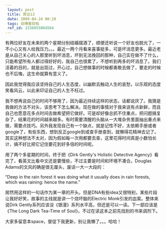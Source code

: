 ```yaml
---
 layout: post
 title: 周记13
 date: 2009-04-24 00:20
 tags: 旧博客存档
 ref_id: 1536955004564
---
```

有两位好友在未来的两个星期分别结婚摆酒了，顺便还听说一个好友也脱光了，一不小心又有人给我压力。。。最近一两个月看来喜事挺多，可是坏消息更多。最近老是从自己关心的人那里听到坏消息，坏到无法挽回的那种，自己实在做不了什么，只能希望所有人都过得好好的，我自己也很累了，不想听到再多的坏消息了。我们活着的目的，就是出现过，开心过，自己想做事的时候都勇敢去做了，要走的时候也不后悔，这生命就算有意义了。

因此我觉得我应该坚持自己的人生态度，以幽默去触动人生的哀愁，以乐观的态度笑看风云，以此来印证自己的人生不枉过。

我不想再说自己的时间不够用了，因为最近持续这样的状态，话都说厌了。我猜是我做的方法不对头，该思考下怎么解决。现在做的事情对于我来说有点新鲜，而且自己也愿意花多点时间去做希望把它做好。可是却好像总抓不住重点，把问题搞复杂了，结果花的时间越来越多。有时需要清醒的头脑从一大堆杂务里面抽出重点来做，需要点技巧。另外我发现自己有一个缺点，就是记性不好，太依赖手册或者google了，有些东西，想到反正google到或查手册查到，就懒得花精神去记了。其实这种想法不太对，因为假如每一次用都要去查，这里花得时间真是小数怕长计，搞不好比把它记住要花到好多倍的时间呢。

用了两个多星期的时间，终于把《Dirk Gently's Holistic Detective
Agency》看完了，看英文比看中文还是要慢些，不过主要是时间和环境不凑合。Douglas Adams的文风的确是很无厘头，废话一大一大段的：

“Deep in the rain forest it was doing what it usually does in rain forests,
which was raining: hence the name.”

居然用这样的一句话作为某一章的开头。但是DNA有些idea又很特别，某些片段让我好好笑，故事的主线就是讲一个烧坏脑的Electric
Monk引发的血案。整体来说Dirk Gently系列应该没《银漫》系列水平高，但还是可以一读。下一部应该是《The Long Dark Tea-Time
of Soul》，不过在读这本之前先找别的书来调剂下。

大家多留意本space，督促下我更新，别让我懒了。。。哈哈！

